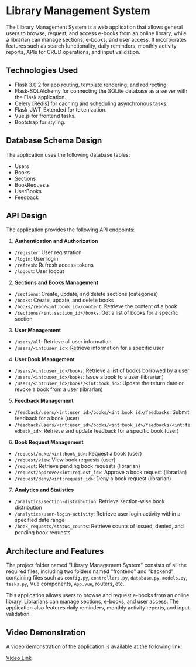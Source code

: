 # Library Management System

The Library Management System is a web application that allows general users to browse, request, and access e-books from an online library, while a librarian can manage sections, e-books, and user access. It incorporates features such as search functionality, daily reminders, monthly activity reports, APIs for CRUD operations, and input validation.

## Technologies Used

- Flask 3.0.2 for app routing, template rendering, and redirecting.
- Flask-SQLAlchemy for connecting the SQLite database as a server with the Flask application.
- Celery [Redis] for caching and scheduling asynchronous tasks.
- Flask_JWT_Extended for tokenization.
- Vue.js for frontend tasks.
- Bootstrap for styling.

## Database Schema Design

The application uses the following database tables:

- Users
- Books
- Sections
- BookRequests
- UserBooks
- Feedback

## API Design

The application provides the following API endpoints:

1. **Authentication and Authorization**
  - `/register`: User registration
  - `/login`: User login
  - `/refresh`: Refresh access tokens
  - `/logout`: User logout

2. **Sections and Books Management**
  - `/sections`: Create, update, and delete sections (categories)
  - `/books`: Create, update, and delete books
  - `/books/read/<int:book_id>/content`: Retrieve the content of a book
  - `/sections/<int:section_id>/books`: Get a list of books for a specific section

3. **User Management**
  - `/users/all`: Retrieve all user information
  - `/users/<int:user_id>`: Retrieve information for a specific user

4. **User Book Management**
  - `/users/<int:user_id>/books`: Retrieve a list of books borrowed by a user
  - `/users/<int:user_id>/books`: Issue a book to a user (librarian)
  - `/users/<int:user_id>/books/<int:book_id>`: Update the return date or revoke a book from a user (librarian)

5. **Feedback Management**
  - `/feedback/users/<int:user_id>/books/<int:book_id>/feedbacks`: Submit feedback for a book (user)
  - `/feedback/users/<int:user_id>/books/<int:book_id>/feedbacks/<int:feedback_id>`: Retrieve and update feedback for a specific book (user)

6. **Book Request Management**
  - `/request/make/<int:book_id>`: Request a book (user)
  - `/request/view`: View book requests (user)
  - `/request`: Retrieve pending book requests (librarian)
  - `/request/approve/<int:request_id>`: Approve a book request (librarian)
  - `/request/deny/<int:request_id>`: Deny a book request (librarian)

7. **Analytics and Statistics**
  - `/analytics/section-distribution`: Retrieve section-wise book distribution
  - `/analytics/user-login-activity`: Retrieve user login activity within a specified date range
  - `/book_requests/status_counts`: Retrieve counts of issued, denied, and pending book requests

## Architecture and Features

The project folder named "Library Management System" consists of all the required files, including two folders named "frontend" and "backend" containing files such as `config.py`, `controllers.py`, `database.py`, `models.py`, `tasks.py`, Vue components, `App.vue`, routers, etc.

This application allows users to browse and request e-books from an online library. Librarians can manage sections, e-books, and user access. The application also features daily reminders, monthly activity reports, and input validation.

## Video Demonstration

A video demonstration of the application is available at the following link:

[Video Link](https://www.canva.com/design/DAGCrJmC9lA/Ojd2u5rx0qf7G_WCwnoiIQ/watch?utm_content=DAGCrJmC9lA&utm_campaign=designshare&utm_medium=link&utm_source=editor)
